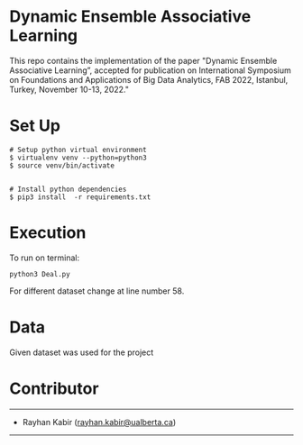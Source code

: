 # Dynamic Ensemble Associative Learning
This repo contains the implementation of the paper "Dynamic Ensemble Associative
Learning”, accepted for publication on International Symposium on Foundations
and Applications of Big Data Analytics, FAB 2022, Istanbul,
Turkey, November 10-13, 2022."

# Set Up
```
# Setup python virtual environment
$ virtualenv venv --python=python3
$ source venv/bin/activate


# Install python dependencies
$ pip3 install  -r requirements.txt 

```
# Execution
To run on terminal: 
```
python3 Deal.py
```
For different dataset change at line number 58.

# Data
Given dataset was used for the project

# Contributor
---
- Rayhan Kabir (rayhan.kabir@ualberta.ca)
---
